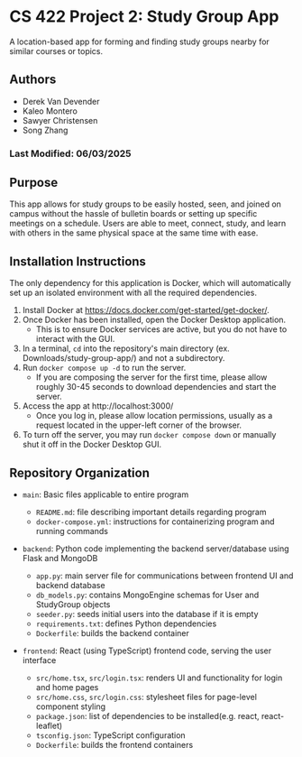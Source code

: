 # CS 422 Project 2: Study Group App
A location-based app for forming and finding study groups nearby for similar courses or topics.

## Authors
- Derek Van Devender
- Kaleo Montero
- Sawyer Christensen
- Song Zhang

### Last Modified: 06/03/2025

## Purpose
This app allows for study groups to be easily hosted, seen, and joined on campus without the hassle of bulletin boards or setting up specific meetings on a schedule. Users are able to meet, connect, study, and learn with others in the same physical space at the same time with ease.

## Installation Instructions
The only dependency for this application is Docker, which will automatically set up an isolated environment with all the required dependencies.
1. Install Docker at https://docs.docker.com/get-started/get-docker/.
2. Once Docker has been installed, open the Docker Desktop application.
     - This is to ensure Docker services are active, but you do not have to interact with the GUI.
4. In a terminal, `cd` into the repository's main directory (ex. Downloads/study-group-app/) and not a subdirectory.
5. Run `docker compose up -d` to run the server.
     - If you are composing the server for the first time, please allow roughly 30-45 seconds to download dependencies and start the server.
7. Access the app at http://localhost:3000/
     - Once you log in, please allow location permissions, usually as a request located in the upper-left corner of the browser.
8. To turn off the server, you may run `docker compose down` or manually shut it off in the Docker Desktop GUI.

## Repository Organization
- `main`: Basic files applicable to entire program
	- `README.md`: file describing important details regarding program
	- `docker-compose.yml`: instructions for containerizing program and running commands

- `backend`: Python code implementing the backend server/database using Flask and MongoDB
     - `app.py`: main server file for communications between frontend UI and backend database
     - `db_models.py`: contains MongoEngine schemas for User and StudyGroup objects
	- `seeder.py`: seeds initial users into the database if it is empty
	- `requirements.txt`: defines Python dependencies
	- `Dockerfile`: builds the backend container
 
- `frontend`: React (using TypeScript) frontend code, serving the user interface
 	- `src/home.tsx`, `src/login.tsx`: renders UI and functionality for login and home pages
	- `src/home.css`, `src/login.css`: stylesheet files for page-level component styling
	- `package.json`: list of dependencies to be installed(e.g. react, react-leaflet)
	- `tsconfig.json`: TypeScript configuration
	- `Dockerfile`: builds the frontend containers

